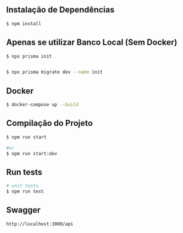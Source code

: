 


## Instalação de Dependências

```bash
$ npm install

```

## Apenas se utilizar Banco Local (Sem Docker)


```bash
$ npx prisma init

```

```bash

$ npx prisma migrate dev --name init

```

## Docker

```bash
$ docker-compose up --build
```


## Compilação do Projeto

```bash
$ npm run start

#or
$ npm run start:dev
```

## Run tests

```bash
# unit tests
$ npm run test
```

## Swagger

```bash
http://localhost:3000/api

```
